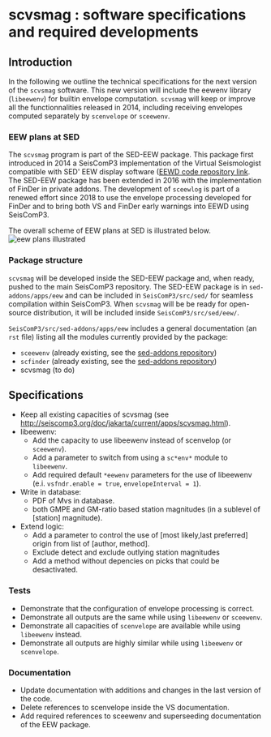 # scvsmag : software specifications and required developments

## Introduction
In the following we outline the technical specifications for the next version of the `scvsmag` software. This new version will include the eewenv library (`libeewenv`) for builtin envelope computation.  `scvsmag`  will keep or improve all the functionnalities released in 2014, including receiving envelopes computed separately by `scenvelope` or `sceewenv`.

### EEW plans at SED
The  `scvsmag`  program is part of the SED-EEW package. This package first introduced in 2014 a SeisComP3 implementation of the Virtual Seismologist compatible with SED' EEW display software ([EEWD code repository link](https://gitlab.seismo.ethz.ch/SED-EEW/EEWD). The SED-EEW package has been extended in 2016 with the implementation of FinDer in private addons. The development of `sceewlog` is part of a renewed effort since 2018 to use the envelope processing developed for FinDer and to bring both VS and FinDer early warnings into EEWD using SeisComP3.  

The overall scheme of EEW plans at SED is illustrated below.
![eew plans illustrated](../scvsmaglog/specifications/eewplan.png)

### Package structure 
`scvsmag` will be developed inside the SED-EEW package and,  when ready,  pushed to the main SeisComP3 repository. The SED-EEW  package is in `sed-addons/apps/eew` and can be included in `SeisComP3/src/sed/` for seamless compilation within SeisComP3. When `scvsmag` will be be ready for open-source distribution, it will be included inside `SeisComP3/src/sed/eew/`.

`SeisComP3/src/sed-addons/apps/eew` includes a general documentation (an `rst` file)  listing all the modules currently provided by the package:
- `sceewenv` (already existing, see the [sed-addons repository](https://gitlab.seismo.ethz.ch/SED-EEW/sed-addons))
- `scfinder` (already existing, see the [sed-addons repository](https://gitlab.seismo.ethz.ch/SED-EEW/sed-addons))
- scvsmag (to do)


## Specifications
- Keep all existing capacities of scvsmag (see <http://seiscomp3.org/doc/jakarta/current/apps/scvsmag.html>).
- libeewenv:
  - Add the capacity to use libeewenv instead of scenvelop (or `sceewenv`).
  - Add a parameter to switch from using a `sc*env*` module to `libeewenv`.
  - Add required default `*eewenv` parameters for the use of libeewenv (e.i. `vsfndr.enable = true`, `envelopeInterval = 1`).
- Write in database:
  - PDF of Mvs in database.  
  - both GMPE and GM-ratio based station magnitudes (in a sublevel of [station] magnitude).
- Extend logic: 
  - Add a parameter to control the use of [most likely,last preferred] origin from list of [author, method].
  - Exclude detect and exclude outlying station magnitudes  
  - Add a method without depencies on picks that could be desactivated.

### Tests
- Demonstrate that the configuration of envelope processing is correct.
- Demonstrate all outputs are the same while using `libeewenv` or `sceewenv`.
- Demonstrate all capacities of `scenvelope` are available while using `libeewenv` instead.
- Demonstrate all outputs are highly similar while using `libeewenv` or `scenvelope`.

### Documentation
- Update documentation with additions and changes in the last version of the code.
- Delete references to scenvelope inside the VS documentation.
- Add required references to sceewenv and superseeding documentation of the EEW package.
